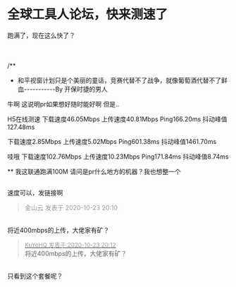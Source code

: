 # 全球工具人论坛，快来测速了


跑满了，现在这么快了？<br />
<br />
<br />
<br />
/**<br />
 * 和平视窗计划只是个美丽的童话，竞赛代替不了战争，就像葡萄酒代替不了鲜血-----------By 开保时捷的男人

牛啊 这说明pr如果想好随时能好啊<img src="static/image/smiley/yct/010.gif" smilieid="41" border="0" alt="" /> 但是..

H5在线测速 下载速度46.05Mbps 上传速度40.81Mbps Ping166.20ms 抖动峰值127.48ms

下载速度2.85Mbps 上传速度5.02Mbps Ping601.38ms 抖动峰值1461.70ms

哇哦 下载速度102.76Mbps 上传速度10.23Mbps Ping171.84ms 抖动峰值8.74ms<img id="aimg_GFDGg" onclick="zoom(this, this.src, 0, 0, 0)" class="zoom" src="https://cdn.jsdelivr.net/gh/hishis/forum-master/public/images/patch.gif" onmouseover="img_onmouseoverfunc(this)" onload="thumbImg(this)" border="0" alt="" />

** 我这联通跑满100M 请问是pr什么地方的机器？我也想整一个

<img id="aimg_XNF0N" onclick="zoom(this, this.src, 0, 0, 0)" class="zoom" src="https://www.jiasuzhu.com/images/2020/10/23/_20201023201009.png" onmouseover="img_onmouseoverfunc(this)" onload="thumbImg(this)" border="0" alt="" />

速度可以，发链接啊

<div class="quote"><blockquote><font color="#999999">金山云 发表于 2020-10-23 20:10</font><br />
<font color="#999999"></font></blockquote></div><br />
将近400mbps的上传，大佬家有矿？

<div class="quote"><blockquote><font size="2"><a href="https://www.hostloc.com/forum.php?mod=redirect&amp;goto=findpost&amp;pid=9342985&amp;ptid=757696" target="_blank"><font color="#999999">KuYeHQ 发表于 2020-10-23 20:12</font></a></font><br />
将近400mbps的上传，大佬家有矿？</blockquote></div><br />
<img id="aimg_GVziG" onclick="zoom(this, this.src, 0, 0, 0)" class="zoom" src="https://s1.ax1x.com/2020/10/23/BEuESP.png" onmouseover="img_onmouseoverfunc(this)" onload="thumbImg(this)" border="0" alt="" /><br />
只看到这个套餐呢？
